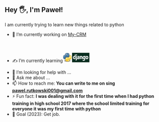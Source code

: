 ## Hey 🖐, I'm Paweł!


I am currently trying to learn new things related to python



- 🔭 I’m currently working on [My-CRM](https://github.com/Pawelooo/My-CRM)
- <p style="margin-top: 25px;">✍ I’m currently learning<img src="Python.svg.png" alt="drawing" width="30px" height="30px" style="padding-top:25px;"/><img src="django2.png" alt="drawing" width="55px" height="30px"/></p>
- 🤔 I’m looking for help with ...
- 💬 Ask me about ...
- 📫 How to reach me: <strong>You can write to me on sing [pawel.rutkowski001@gmail.com](mailto:pawel.rutkowski001@gmail.com)</strong>
- ⚡ Fun fact: <strong>I was dealing with it for the first time when I had python training in high school 2017 where the school limited training for everyone it was my first time with python</strong>
- 🎯 Goal (2023): Get job.


